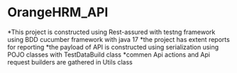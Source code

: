# OrangeHRM_API
*This project is constructed using Rest-assured with testng framework
using BDD cucumber framework with java 17 
*the project has extent reports for reporting 
*the payload of API is constructed using serialization using POJO classes with TestDataBuild class
*commen Api actions and Api request builders are gathered in Utils class



